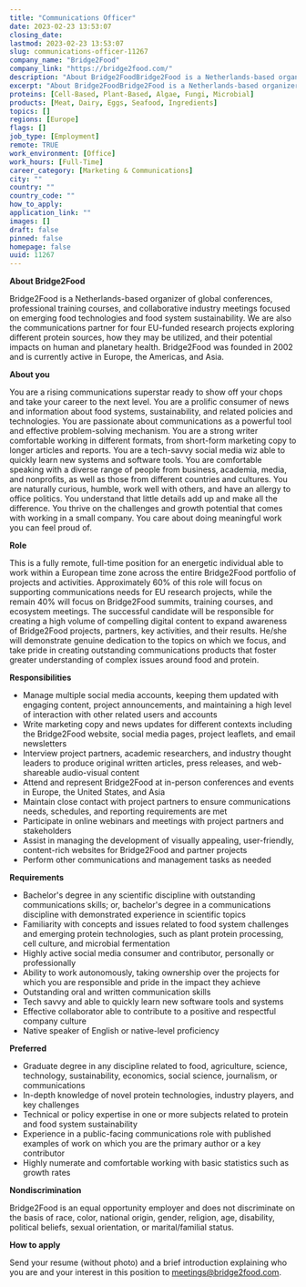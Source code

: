 ```yaml
---
title: "Communications Officer"
date: 2023-02-23 13:53:07
closing_date: 
lastmod: 2023-02-23 13:53:07
slug: communications-officer-11267
company_name: "Bridge2Food"
company_link: "https://bridge2food.com/"
description: "About Bridge2FoodBridge2Food is a Netherlands-based organizer of global conferences, professional training courses, and collaborative industry meetings focused on emerging food technologies and food system sustainability. We are also the communications partner for four EU-funded research projects exploring different protein sources, how they may be utilized, and their potential impacts on human and planetary health. Bridge2Food was founded in 2002 and is currently active in Europe, the Americas, and Asia.About you"
excerpt: "About Bridge2FoodBridge2Food is a Netherlands-based organizer of global conferences, professional training courses, and collaborative industry meetings focused on emerging food technologies and food system sustainability. We are also the communications partner for four EU-funded research projects exploring different protein sources, how they may be utilized, and their potential impacts on human and planetary health. Bridge2Food was founded in 2002 and is currently active in Europe, the Americas, and Asia.About you"
proteins: [Cell-Based, Plant-Based, Algae, Fungi, Microbial]
products: [Meat, Dairy, Eggs, Seafood, Ingredients]
topics: []
regions: [Europe]
flags: []
job_type: [Employment]
remote: TRUE
work_environment: [Office]
work_hours: [Full-Time]
career_category: [Marketing & Communications]
city: ""
country: ""
country_code: ""
how_to_apply: 
application_link: ""
images: []
draft: false
pinned: false
homepage: false
uuid: 11267
---
```

**About Bridge2Food**

Bridge2Food is a Netherlands-based organizer of global conferences,
professional training courses, and collaborative industry meetings
focused on emerging food technologies and food system sustainability. We
are also the communications partner for four EU-funded research projects
exploring different protein sources, how they may be utilized, and their
potential impacts on human and planetary health. Bridge2Food was founded
in 2002 and is currently active in Europe, the Americas, and Asia.

**About you**

You are a rising communications superstar ready to show off your chops
and take your career to the next level. You are a prolific consumer of
news and information about food systems, sustainability, and related
policies and technologies. You are passionate about communications as a
powerful tool and effective problem-solving mechanism. You are a strong
writer comfortable working in different formats, from short-form
marketing copy to longer articles and reports. You are a tech-savvy
social media wiz able to quickly learn new systems and software tools.
You are comfortable speaking with a diverse range of people from
business, academia, media, and nonprofits, as well as those from
different countries and cultures. You are naturally curious, humble,
work well with others, and have an allergy to office politics. You
understand that little details add up and make all the difference. You
thrive on the challenges and growth potential that comes with working in
a small company. You care about doing meaningful work you can feel proud
of.

**Role**

This is a fully remote, full-time position for an energetic individual
able to work within a European time zone across the entire Bridge2Food
portfolio of projects and activities. Approximately 60% of this role
will focus on supporting communications needs for EU research projects,
while the remain 40% will focus on Bridge2Food summits, training
courses, and ecosystem meetings. The successful candidate will be
responsible for creating a high volume of compelling digital content to
expand awareness of Bridge2Food projects, partners, key activities, and
their results. He/she will demonstrate genuine dedication to the topics
on which we focus, and take pride in creating outstanding communications
products that foster greater understanding of complex issues around food
and protein.

**Responsibilities**

-   Manage multiple social media accounts, keeping them updated with
    engaging content, project announcements, and maintaining a high
    level of interaction with other related users and accounts
-   Write marketing copy and news updates for different contexts
    including the Bridge2Food website, social media pages, project
    leaflets, and email newsletters
-   Interview project partners, academic researchers, and industry
    thought leaders to produce original written articles, press
    releases, and web-shareable audio-visual content
-   Attend and represent Bridge2Food at in-person conferences and events
    in Europe, the United States, and Asia
-   Maintain close contact with project partners to ensure
    communications needs, schedules, and reporting requirements are met
-   Participate in online webinars and meetings with project partners
    and stakeholders
-   Assist in managing the development of visually appealing,
    user-friendly, content-rich websites for Bridge2Food and partner
    projects
-   Perform other communications and management tasks as needed

**Requirements**

-   Bachelor's degree in any scientific discipline with outstanding
    communications skills; or, bachelor's degree in a communications
    discipline with demonstrated experience in scientific topics
-   Familiarity with concepts and issues related to food system
    challenges and emerging protein technologies, such as plant protein
    processing, cell culture, and microbial fermentation
-   Highly active social media consumer and contributor, personally or
    professionally
-   Ability to work autonomously, taking ownership over the projects for
    which you are responsible and pride in the impact they achieve
-   Outstanding oral and written communication skills
-   Tech savvy and able to quickly learn new software tools and systems
-   Effective collaborator able to contribute to a positive and
    respectful company culture
-   Native speaker of English or native-level proficiency

**Preferred**

-   Graduate degree in any discipline related to food, agriculture,
    science, technology, sustainability, economics, social science,
    journalism, or communications
-   In-depth knowledge of novel protein technologies, industry players,
    and key challenges
-   Technical or policy expertise in one or more subjects related to
    protein and food system sustainability
-   Experience in a public-facing communications role with published
    examples of work on which you are the primary author or a key
    contributor
-   Highly numerate and comfortable working with basic statistics such
    as growth rates

**Nondiscrimination**

Bridge2Food is an equal opportunity employer and does not discriminate
on the basis of race, color, national origin, gender, religion, age,
disability, political beliefs, sexual orientation, or marital/familial
status.


**How to apply**


Send your resume (without photo) and a brief introduction explaining who
you are and your interest in this position to
<meetings@bridge2food.com>.
